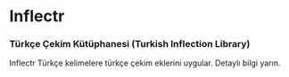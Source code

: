 # Inflectr
### Türkçe Çekim Kütüphanesi (Turkish Inflection Library)

Inflectr Türkçe kelimelere türkçe çekim eklerini uygular. Detaylı bilgi yarın.
